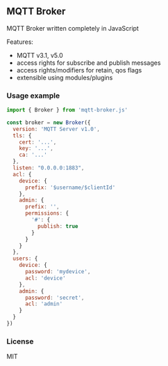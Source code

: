 ## MQTT Broker

MQTT Broker written completely in JavaScript

Features:
  - MQTT v3.1, v5.0
  - access rights for subscribe and publish messages
  - access rights/modifiers for retain, qos flags
  - extensible using modules/plugins

### Usage example

```js
import { Broker } from 'mqtt-broker.js'

const broker = new Broker({
  version: 'MQTT Server v1.0',
  tls: {
    cert: '...',
    key: '...',
    ca: '...'
  },
  listen: "0.0.0.0:1883",
  acl: {
    device: {
      prefix: '$username/$clientId'
    },
    admin: {
      prefix: '',
      permissions: {
        '#': {
          publish: true
        }
      }
    }
  },
  users: {
    device: {
      password: 'mydevice',
      acl: 'device'
    },
    admin: {
      password: 'secret',
      acl: 'admin'
    }
  }
})
```

### License

MIT
